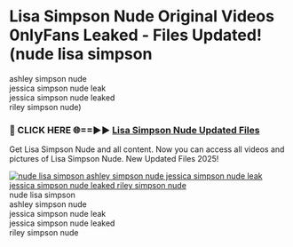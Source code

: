 # Lisa Simpson Nude Original Videos 0nlyFans Leaked - Files Updated! (nude lisa simpson<br>
ashley simpson nude<br>
jessica simpson nude leak<br>
jessica simpson nude leaked<br>
riley simpson nude)

<h3>🔴 CLICK HERE 🌐==►► <a href="https://tinyurl.com/2p9ay9w9" rel="nofollow">Lisa Simpson Nude Updated Files</a></h3>

Get Lisa Simpson Nude and all content. Now you can access all videos and pictures of Lisa Simpson Nude. New Updated Files 2025!

[![nude lisa simpson<br>
ashley simpson nude<br>
jessica simpson nude leak<br>
jessica simpson nude leaked<br>
riley simpson nude](https://i.imgur.com/KQgVmj3.gif)](https://tinyurl.com/2p9ay9w9)
nude lisa simpson<br>
ashley simpson nude<br>
jessica simpson nude leak<br>
jessica simpson nude leaked<br>
riley simpson nude